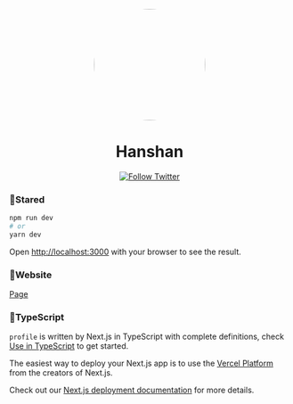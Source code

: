 
<p align="center">
  <a href="https://github.com/AkaHanshan">
    <img width="200" style="border-radius: 50%" src="https://avatars.githubusercontent.com/u/48984202?v=4" alt=""/>
  </a>
</p>
<h1 align="center">Hanshan</h1>

<div align="center">


[![Follow Twitter][twitter-image]][twitter-url]


[twitter-image]: https://img.shields.io/twitter/follow/Hanshan_Aka.svg?label=Hanshan%20寒山&style=social
[twitter-url]: https://twitter.com/Hanshan_Aka

</div>


### 🚗Stared


```bash
npm run dev
# or
yarn dev
```

Open [http://localhost:3000](http://localhost:3000) with your browser to see the result.


### 🚀Website

[Page](https://profile-akahanshan.vercel.app/)

### 🎇TypeScript

`profile` is written by Next.js in TypeScript with complete definitions, check [Use in TypeScript](https://nextjs.org/docs/basic-features/typescript) to get started.

The easiest way to deploy your Next.js app is to use the [Vercel Platform](https://vercel.com/new?utm_medium=default-template&filter=next.js&utm_source=create-next-app&utm_campaign=create-next-app-readme) from the creators of Next.js.

Check out our [Next.js deployment documentation](https://nextjs.org/docs/deployment) for more details.
